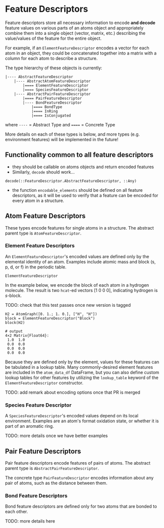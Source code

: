# Feature Descriptors

Feature descriptors store all necessary information to encode **and decode** feature values on various parts of an atoms object and appropriately combine them into a single object (vector, matrix, etc.) describing the value/values of the feature for the entire object.

For example, if an `ElementFeatureDescriptor` encodes a vector for each atom in an object, they could be concatenated together into a matrix with a column for each atom to describe a structure.

The type hierarchy of these objects is currently:
```
|---- AbstractFeatureDescriptor
    |---- AbstractAtomFeatureDescriptor
        |==== ElementFeatureDescriptor
        |==== SpeciesFeatureDescriptor
    |---- AbstractPairFeatureDescriptor
        |==== PairFeatureDescriptor
        |---- BondFeatureDescriptor
            |==== BondType
            |==== InRing
            |==== IsConjugated
```
where 
`----` = Abstract Type
and
`====` = Concrete Type

More details on each of these types is below, and more types (e.g. environment features) will be implemented in the future!

## Functionality common to all feature descriptors

* they should be callable on atoms objects and return encoded features
* Similarly, `decode` should work...

```@docs
decode(::FeatureDescriptor.AbstractFeatureDescriptor, ::Any)
```

* the function `encodable_elements` should be defined on all feature descriptors, as it will be used to verify that a feature can be encoded for every atom in a structure.

## Atom Feature Descriptors

These types encode features for single atoms in a structure. The abstract parent type is `AtomFeatureDescriptor`.

### Element Feature Descriptors

An `ElementFeatureDescriptor`'s encoded values are defined only by the elemental identity of an atom. Examples include atomic mass and block (s, p, d, or f) in the periodic table.

```@docs
ElementFeatureDescriptor
```

In the example below, we encode the block of each atom in a hydrogen molecule. The result is two `hcat`-ed vectors [1 0 0 0], indicating hydrogen is _s_-block.

TODO: check that this test passes once new version is tagged

```jldoctest; setup = :(using ChemistryFeaturization.Atoms, ChemistryFeaturization.FeatureDescriptor)
H2 = AtomGraph([0. 1.; 1. 0.], ["H", "H"])
block = ElementFeatureDescriptor("Block")
block(H2)

# output
4×2 Matrix{Float64}:
 1.0  1.0
 0.0  0.0
 0.0  0.0
 0.0  0.0
```

Because they are defined only by the element, values for these features can be tabulated in a lookup table. Many commonly-desired element features are included in the `atom_data_df` DataFrame, but you can also define custom lookup tables for other features by utilizing the `lookup_table` keyword of the `ElementFeatureDescriptor` constructor.

TODO: add remark about encoding options once that PR is merged

### Species Feature Descriptor

A `SpeciesFeatureDescriptor`'s encoded values depend on its local environment. Examples are an atom's format oxidation state, or whether it is part of an aromatic ring.

TODO: more details once we have better examples

## Pair Feature Descriptors

Pair feature descriptors encode features of pairs of atoms. The abstract parent type is `AbstractPairFeatureDescriptor`.

The concrete type `PairFeatureDescriptor` encodes information about any pair of atoms, such as the distance between them.

### Bond Feature Descriptors

Bond feature descriptors are defined only for two atoms that are bonded to each other.

TODO: more details here